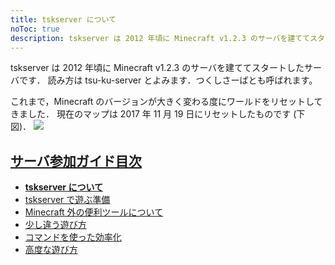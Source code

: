 ```yaml
---
title: tskserver について
noToc: true
description: tskserver は 2012 年頃に Minecraft v1.2.3 のサーバを建ててスタートしたサーバです．読み方は tsu-ku-server とよみます．
---
```


tskserver は 2012 年頃に Minecraft v1.2.3 のサーバを建ててスタートしたサーバです．
読み方は tsu-ku-server とよみます．つくしさーばとも呼ばれます。

これまで，Minecraft のバージョンが大きく変わる度にワールドをリセットしてきました．
現在のマップは 2017 年 11 月 19 日にリセットしたものです (下図)．
![](https://pbs.twimg.com/media/DO_xfIkU8AAq8iS.jpg)

## [サーバ参加ガイド目次](/introduction)
* **[tskserver について](/introduction/about)**
* [tskserver で遊ぶ準備](/introduction/prepare)
* [Minecraft 外の便利ツールについて](/introduction/tools)
* [少し違う遊び方](/introduction/plugins)
* [コマンドを使った効率化](/introduction/commands)
* [高度な遊び方](/introduction/advanced)
